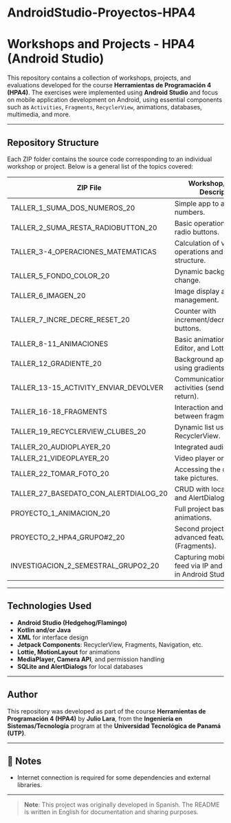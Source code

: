 # AndroidStudio-Proyectos-HPA4

# Workshops and Projects - HPA4 (Android Studio)

This repository contains a collection of workshops, projects, and evaluations developed for the course **Herramientas de Programación 4 (HPA4)**. The exercises were implemented using **Android Studio** and focus on mobile application development on Android, using essential components such as `Activities`, `Fragments`, `RecyclerView`, animations, databases, multimedia, and more.

---

## Repository Structure

Each ZIP folder contains the source code corresponding to an individual workshop or project. Below is a general list of the topics covered:

| ZIP File                                     | Workshop/Project Description                              |
|---------------------------------------------|------------------------------------------------------------|
| TALLER_1_SUMA_DOS_NUMEROS_20                | Simple app to add two numbers.                             |
| TALLER_2_SUMA_RESTA_RADIOBUTTON_20          | Basic operations using radio buttons.                      |
| TALLER_3-4_OPERACIONES_MATEMATICAS          | Calculation of various operations and logical structure.   |
| TALLER_5_FONDO_COLOR_20                     | Dynamic background color change.                           |
| TALLER_6_IMAGEN_20                          | Image display and management.                              |
| TALLER_7_INCRE_DECRE_RESET_20               | Counter with increment/decrement/reset buttons.            |
| TALLER_8-11_ANIMACIONES                     | Basic animations, Motion Editor, and Lottie.               |
| TALLER_12_GRADIENTE_20                      | Background application using gradients.                    |
| TALLER_13-15_ACTIVITY_ENVIAR_DEVOLVER       | Communication between activities (send and return).        |
| TALLER_16-18_FRAGMENTS                      | Interaction and navigation between fragments.              |
| TALLER_19_RECYCLERVIEW_CLUBES_20            | Dynamic list using RecyclerView.                           |
| TALLER_20_AUDIOPLAYER_20                    | Integrated audio player.                                   |
| TALLER_21_VIDEOPLAYER_20                    | Video player on Android.                                   |
| TALLER_22_TOMAR_FOTO_20                     | Accessing the camera to take pictures.                     |
| TALLER_27_BASEDATO_CON_ALERTDIALOG_20       | CRUD with local database and AlertDialog.                  |
| PROYECTO_1_ANIMACION_20                     | Full project based on animations.                          |
| PROYECTO_2_HPA4_GRUPO#2_20                  | Second project with more advanced features (Fragments).    |
| INVESTIGACION_2_SEMESTRAL_GRUPO2_20         | Capturing mobile camera feed via IP and displaying it in Android Studio. |

---

## Technologies Used

- **Android Studio (Hedgehog/Flamingo)**
- **Kotlin and/or Java**
- **XML** for interface design
- **Jetpack Components**: RecyclerView, Fragments, Navigation, etc.
- **Lottie, MotionLayout** for animations
- **MediaPlayer, Camera API**, and permission handling
- **SQLite and AlertDialogs** for local databases

---

## Author

This repository was developed as part of the course **Herramientas de Programación 4 (HPA4)** by **Julio Lara**, from the **Ingeniería en Sistemas/Tecnología** program at the **Universidad Tecnológica de Panamá (UTP)**.

---

## 📌 Notes

- Internet connection is required for some dependencies and external libraries.

---

> **Note**: This project was originally developed in Spanish. The README is written in English for documentation and sharing purposes.

